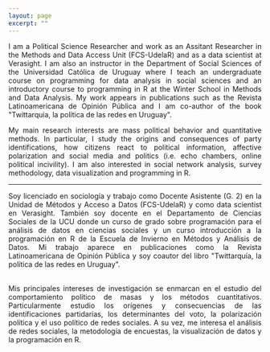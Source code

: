 ```yaml
---
layout: page
excerpt: ""
---
```


<div style="text-align: justify">
	
I am a Political Science Researcher and work as an Assitant Researcher in the Methods and Data Access Unit (FCS-UdelaR) and as a data scientist at Verasight. I am also an instructor in the Department of Social Sciences of the Universidad Católica de Uruguay where I teach an undergraduate course on programming for data analysis in social sciences and an introductory course to programming in R at the Winter School in Methods and Data Analysis. My work appears in publications such as the Revista Latinoamericana de Opinión Pública and I am co-author of the book "Twittarquia, la política de las redes en Uruguay".

My main research interests are mass political behavior and quantitative methods. In particular, I study the origins and consequences of party identifications, how citizens react to political information, affective polarization and social media and politics (i.e. echo chambers, online political incivility). I am also interested in social network analysis, survey methodology, data visualization and programming in R.

<hr class="dashed">
	
Soy licenciado en sociología y trabajo como Docente Asistente (G. 2) en la Unidad de Métodos y Acceso a Datos (FCS-UdelaR) y como data scientist en Verasight. También soy docente en el Departamento de Ciencias Sociales de la UCU donde un curso de grado sobre programación para el análisis de datos en ciencias sociales y un curso introducción a la programación en R de la Escuela de Invierno en Métodos y Análisis de Datos. Mi trabajo aparece en publicaciones como la Revista Latinoamericana de Opinión Pública y soy coautor del libro "Twittarquía, la política de las redes en Uruguay".  </div>

<div style="text-align: justify">
	<br> Mis principales intereses de investigación se enmarcan en el estudio del comportamiento político de masas y los métodos cuantitativos. Particularmente estudio los orígenes y consecuencias de las identificaciones partidarias, los determinantes del voto, la polarización política y el uso político de redes sociales. A su vez, me interesa el análisis de redes sociales, la metodología de encuestas, la visualización de datos y la programación en R. </div>

